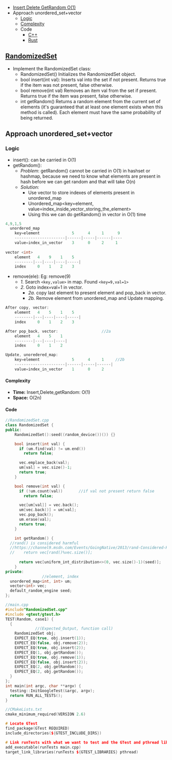 - [Insert Delete GetRandom O(1)](#ques)
- Approach unordered_set+vector
  - [Logic](#logic)
  - [Complexity](#comp)
  - Code
    - [C++](#cpp)
    - [Rust](#rust)

## [RandomizedSet](https://leetcode.com/problems/insert-delete-getrandom-o1/)
- Implement the RandomizedSet class:
  - RandomizedSet() Initializes the RandomizedSet object.
  - bool insert(int val): Inserts val into the set if not present. Returns true if the item was not present, false otherwise.
  - bool remove(int val) Removes an item val from the set if present. Returns true if the item was present, false otherwise.
  - int getRandom() Returns a random element from the current set of elements (it's guaranteed that at least one element exists when this method is called). Each element must have the same probability of being returned.

## Approach unordered_set+vector
<a name=logic></a>
### Logic
- insert(): can be carried in O(1)
- getRandom(): 
  - _Problem_: getRandom() cannot be carried in O(1) in hashset or hashmap, because we need to know what elements are present in hash before we can get random and that will take O(n)
  - _Solution:_
    - Use vector to store indexes of elements present in unordered_map
    - Unordered_map<key=element, value=index_inside_vector_storing_the_element>
    - Using this we can do getRandom() in vector in O(1) time
```c
4,9,1,5
  unordered_map 
    key=element              5      4     1      9
    ----------------------|------|-----|------|----
    value=index_in_vector    3      0     2     1
  
vector <int>
    element   4    9    1    5
    --------|---|----|----|-----|
    index     0    1    2    3
```
- remove(ele): Eg: remove(9)
  - _1._ Search `<key,value>` in map. Found `<key=9,val=1>`
  - _2._ Goto index=val=1 in vector.
    - _2a._ copy last element to present element and pop_back in vector.
    - _2b._ Remove element from unordered_map and Update mapping.
```c
After copy, vector:
    element   4    5    1    5
    --------|---|----|----|-----|
    index     0    1    2    3

After pop_back, vector:                   //2a
    element   4    5    1  
    --------|---|----|----|
    index     0    1    2  

Update, unoredered_map:
    key=element              5      4     1     //2b
    ----------------------|------|-----|------|
    value=index_in_vector    1      0     2    
```
<a name=comp></a>
#### Complexity
- **Time:** Insert,Delete,getRandom: O(1)
- **Space:** O(2n)

#### Code
<a name=cpp></a>
```cpp
//RandomizedSet.cpp
class RandomizedSet {
public:
    RandomizedSet():seed((random_device())()) {}

    bool insert(int val) {
      if (um.find(val) != um.end())
        return false;

      vec.emplace_back(val);
      um[val] = vec.size()-1;
      return true;
    }

    bool remove(int val) {
      if (!um.count(val))       //if val not present return false
        return false;

      vec[um[val]] = vec.back();
      um[vec.back()] = um[val];
      vec.pop_back();
      um.erase(val);
      return true;
    }

    int getRandom() {
  //rand() is considered harmful
  //https://channel9.msdn.com/Events/GoingNative/2013/rand-Considered-Harmful
  //    return vec[rand()%vec.size()];
  
      return vec[uniform_int_distribution<>(0, vec.size()-1)(seed)];
    }
private:
                //element, index
  unordered_map<int, int> um;
  vector<int> vec;
  default_random_engine seed;
};

//main.cpp
#include"RandomizedSet.cpp"
#include <gtest/gtest.h>
TEST(Random, case1) {
  {
             //(Expected_Output, function call)
    RandomizedSet obj;
    EXPECT_EQ(true, obj.insert(1));
    EXPECT_EQ(false, obj.remove(2));
    EXPECT_EQ(true, obj.insert(2));
    EXPECT_EQ(1, obj.getRandom());
    EXPECT_EQ(true, obj.remove(1));
    EXPECT_EQ(false, obj.insert(2));
    EXPECT_EQ(2, obj.getRandom());
    EXPECT_EQ(2, obj.getRandom());
  }
};  
int main(int argc, char **argv) {
  testing::InitGoogleTest(&argc, argv);
  return RUN_ALL_TESTS();
}

//CMakeLists.txt
cmake_minimum_required(VERSION 2.6)

# Locate GTest
find_package(GTest REQUIRED)
include_directories(${GTEST_INCLUDE_DIRS})

# Link runTests with what we want to test and the GTest and pthread library
add_executable(runTests main.cpp)
target_link_libraries(runTests ${GTEST_LIBRARIES} pthread)
```
